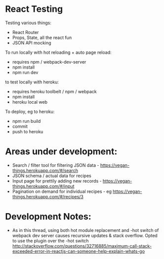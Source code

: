 React Testing
=====================
Testing various things:
- React Router
- Props, State, all the react fun
- JSON API mocking

To run locally with hot reloading + auto page reload:
- requires npm / webpack-dev-server
- npm install
- npm run dev

to test locally with heroku:
- requires heroku toolbelt / npm / webpack
- npm install
- heroku local web

To deploy, eg to heroku:
- npm run build
- commit
- push to heroku

Areas under development:
=====================
- Search / filter tool for filtering JSON data - https://vegan-things.herokuapp.com/#/search
- JSON schema / actual data for recipes
- Input page for prettily adding new records - https://vegan-things.herokuapp.com/#/input
- Pagination on demand for individual recipes - eg https://vegan-things.herokuapp.com/#/recipes/3

Development Notes:
=====================
- As in this thread, using both hot module replacement and -hot switch of webpack dev server causes recursive updates & stack overflow. Opted to use the plugin over the -hot switch http://stackoverflow.com/questions/32716885/maximum-call-stack-exceeded-error-in-reactjs-can-someone-help-explain-whats-go